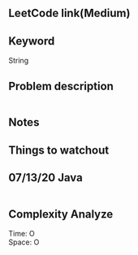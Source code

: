 ## LeetCode link(Medium)


## Keyword
String

## Problem description
```

```



## Notes


## Things to watchout

## 07/13/20 Java

```java


```
## Complexity Analyze
Time: O       \
Space: O